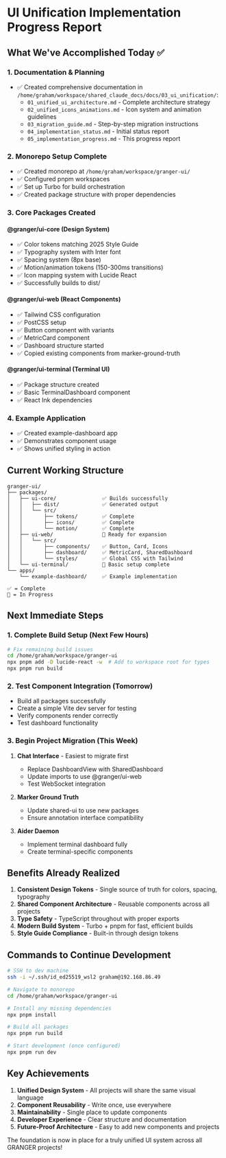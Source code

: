 # UI Unification Implementation Progress Report

## What We've Accomplished Today ✅

### 1. Documentation & Planning
- ✅ Created comprehensive documentation in `/home/graham/workspace/shared_claude_docs/docs/03_ui_unification/`:
  - `01_unified_ui_architecture.md` - Complete architecture strategy
  - `02_unified_icons_animations.md` - Icon system and animation guidelines
  - `03_migration_guide.md` - Step-by-step migration instructions
  - `04_implementation_status.md` - Initial status report
  - `05_implementation_progress.md` - This progress report

### 2. Monorepo Setup Complete
- ✅ Created monorepo at `/home/graham/workspace/granger-ui/`
- ✅ Configured pnpm workspaces
- ✅ Set up Turbo for build orchestration
- ✅ Created package structure with proper dependencies

### 3. Core Packages Created

#### @granger/ui-core (Design System)
- ✅ Color tokens matching 2025 Style Guide
- ✅ Typography system with Inter font
- ✅ Spacing system (8px base)
- ✅ Motion/animation tokens (150-300ms transitions)
- ✅ Icon mapping system with Lucide React
- ✅ Successfully builds to dist/

#### @granger/ui-web (React Components)
- ✅ Tailwind CSS configuration
- ✅ PostCSS setup
- ✅ Button component with variants
- ✅ MetricCard component
- ✅ Dashboard structure started
- ✅ Copied existing components from marker-ground-truth

#### @granger/ui-terminal (Terminal UI)
- ✅ Package structure created
- ✅ Basic TerminalDashboard component
- ✅ React Ink dependencies

### 4. Example Application
- ✅ Created example-dashboard app
- ✅ Demonstrates component usage
- ✅ Shows unified styling in action

## Current Working Structure

```
granger-ui/
├── packages/
│   ├── ui-core/               ✅ Builds successfully
│   │   ├── dist/              ✅ Generated output
│   │   └── src/
│   │       ├── tokens/        ✅ Complete
│   │       ├── icons/         ✅ Complete
│   │       └── motion/        ✅ Complete
│   ├── ui-web/                🔄 Ready for expansion
│   │   └── src/
│   │       ├── components/    ✅ Button, Card, Icons
│   │       ├── dashboard/     ✅ MetricCard, SharedDashboard
│   │       └── styles/        ✅ Global CSS with Tailwind
│   └── ui-terminal/           🔄 Basic setup complete
└── apps/
    └── example-dashboard/     ✅ Example implementation

✅ = Complete
🔄 = In Progress
```

## Next Immediate Steps

### 1. Complete Build Setup (Next Few Hours)
```bash
# Fix remaining build issues
cd /home/graham/workspace/granger-ui
npx pnpm add -D lucide-react -w  # Add to workspace root for types
npx pnpm run build
```

### 2. Test Component Integration (Tomorrow)
- Build all packages successfully
- Create a simple Vite dev server for testing
- Verify components render correctly
- Test dashboard functionality

### 3. Begin Project Migration (This Week)
1. **Chat Interface** - Easiest to migrate first
   - Replace DashboardView with SharedDashboard
   - Update imports to use @granger/ui-web
   - Test WebSocket integration

2. **Marker Ground Truth**
   - Update shared-ui to use new packages
   - Ensure annotation interface compatibility

3. **Aider Daemon**
   - Implement terminal dashboard fully
   - Create terminal-specific components

## Benefits Already Realized

1. **Consistent Design Tokens** - Single source of truth for colors, spacing, typography
2. **Shared Component Architecture** - Reusable components across all projects
3. **Type Safety** - TypeScript throughout with proper exports
4. **Modern Build System** - Turbo + pnpm for fast, efficient builds
5. **Style Guide Compliance** - Built-in through design tokens

## Commands to Continue Development

```bash
# SSH to dev machine
ssh -i ~/.ssh/id_ed25519_wsl2 graham@192.168.86.49

# Navigate to monorepo
cd /home/graham/workspace/granger-ui

# Install any missing dependencies
npx pnpm install

# Build all packages
npx pnpm run build

# Start development (once configured)
npx pnpm run dev
```

## Key Achievements

1. **Unified Design System** - All projects will share the same visual language
2. **Component Reusability** - Write once, use everywhere
3. **Maintainability** - Single place to update components
4. **Developer Experience** - Clear structure and documentation
5. **Future-Proof Architecture** - Easy to add new components and projects

The foundation is now in place for a truly unified UI system across all GRANGER projects!
